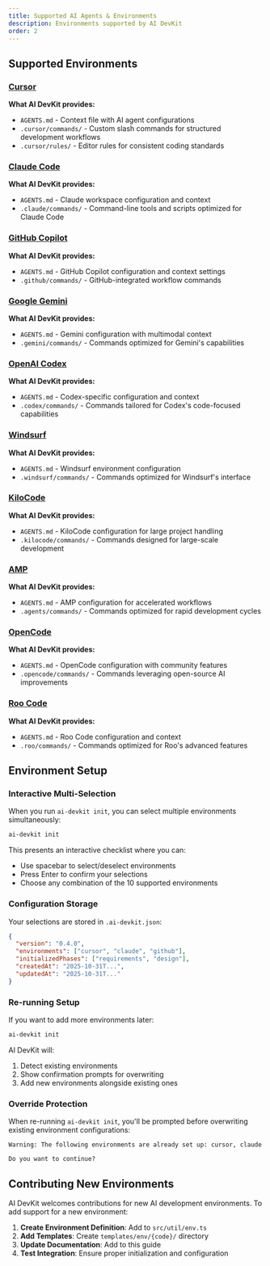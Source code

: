 ```yaml
---
title: Supported AI Agents & Environments
description: Environments supported by AI DevKit
order: 2
---
```


## Supported Environments

### [Cursor](https://cursor.com/)
**What AI DevKit provides:**
- `AGENTS.md` - Context file with AI agent configurations
- `.cursor/commands/` - Custom slash commands for structured development workflows
- `.cursor/rules/` - Editor rules for consistent coding standards

### [Claude Code](https://www.claude.com/product/claude-code)
**What AI DevKit provides:**
- `AGENTS.md` - Claude workspace configuration and context
- `.claude/commands/` - Command-line tools and scripts optimized for Claude Code

### [GitHub Copilot](https://github.com/features/copilot)
**What AI DevKit provides:**
- `AGENTS.md` - GitHub Copilot configuration and context settings
- `.github/commands/` - GitHub-integrated workflow commands

### [Google Gemini](https://geminicli.com/)
**What AI DevKit provides:**
- `AGENTS.md` - Gemini configuration with multimodal context
- `.gemini/commands/` - Commands optimized for Gemini's capabilities

### [OpenAI Codex](https://chatgpt.com/en-SE/features/codex)
**What AI DevKit provides:**
- `AGENTS.md` - Codex-specific configuration and context
- `.codex/commands/` - Commands tailored for Codex's code-focused capabilities

### [Windsurf](https://windsurf.com/)
**What AI DevKit provides:**
- `AGENTS.md` - Windsurf environment configuration
- `.windsurf/commands/` - Commands optimized for Windsurf's interface

### [KiloCode](https://kilocode.ai/)
**What AI DevKit provides:**
- `AGENTS.md` - KiloCode configuration for large project handling
- `.kilocode/commands/` - Commands designed for large-scale development

### [AMP](https://ampcode.com/)
**What AI DevKit provides:**
- `AGENTS.md` - AMP configuration for accelerated workflows
- `.agents/commands/` - Commands optimized for rapid development cycles

### [OpenCode](https://opencode.ai/)
**What AI DevKit provides:**
- `AGENTS.md` - OpenCode configuration with community features
- `.opencode/commands/` - Commands leveraging open-source AI improvements

### [Roo Code](https://roocode.com/)
**What AI DevKit provides:**
- `AGENTS.md` - Roo Code configuration and context
- `.roo/commands/` - Commands optimized for Roo's advanced features

## Environment Setup

### Interactive Multi-Selection

When you run `ai-devkit init`, you can select multiple environments simultaneously:

```bash
ai-devkit init
```

This presents an interactive checklist where you can:
- Use spacebar to select/deselect environments
- Press Enter to confirm your selections
- Choose any combination of the 10 supported environments

### Configuration Storage

Your selections are stored in `.ai-devkit.json`:

```json
{
  "version": "0.4.0",
  "environments": ["cursor", "claude", "github"],
  "initializedPhases": ["requirements", "design"],
  "createdAt": "2025-10-31T...",
  "updatedAt": "2025-10-31T..."
}
```

### Re-running Setup

If you want to add more environments later:

```bash
ai-devkit init
```

AI DevKit will:
1. Detect existing environments
2. Show confirmation prompts for overwriting
3. Add new environments alongside existing ones

### Override Protection

When re-running `ai-devkit init`, you'll be prompted before overwriting existing environment configurations:

```
Warning: The following environments are already set up: cursor, claude

Do you want to continue?
```

## Contributing New Environments

AI DevKit welcomes contributions for new AI development environments. To add support for a new environment:

1. **Create Environment Definition**: Add to `src/util/env.ts`
2. **Add Templates**: Create `templates/env/{code}/` directory
3. **Update Documentation**: Add to this guide
4. **Test Integration**: Ensure proper initialization and configuration